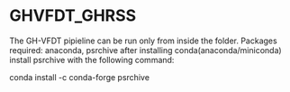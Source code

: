 # GHVFDT_GHRSS

The GH-VFDT pipieline can be run only from inside the folder. 
Packages required: anaconda, psrchive
after installing conda(anaconda/miniconda) install psrchive with the following command:

conda install -c conda-forge psrchive
